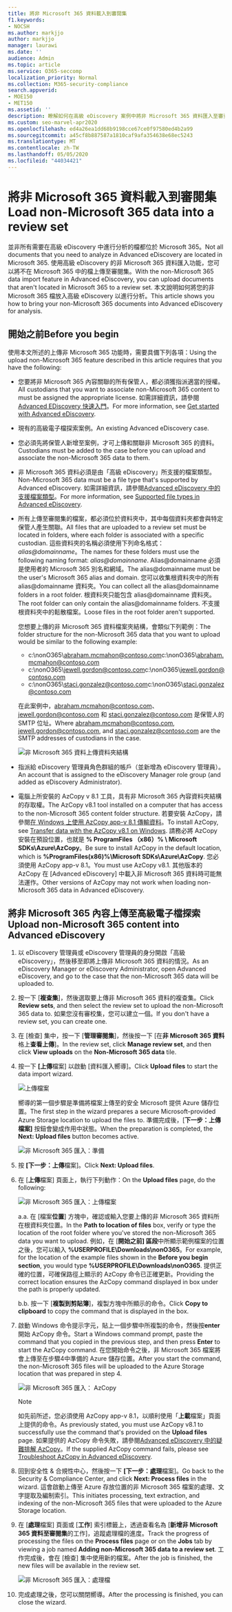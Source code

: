 ```yaml
---
title: 將非 Microsoft 365 資料載入到審閱集
f1.keywords:
- NOCSH
ms.author: markjjo
author: markjjo
manager: laurawi
ms.date: ''
audience: Admin
ms.topic: article
ms.service: O365-seccomp
localization_priority: Normal
ms.collection: M365-security-compliance
search.appverid:
- MOE150
- MET150
ms.assetid: ''
description: 瞭解如何在高級 eDiscovery 案例中將非 Microsoft 365 資料匯入至審查集，以進行分析。
ms.custom: seo-marvel-apr2020
ms.openlocfilehash: ed4a26ea1dd68b9198cce67ce0f97580ed4b2a99
ms.sourcegitcommit: a45cf8b887587a1810caf9afa354638e68ec5243
ms.translationtype: MT
ms.contentlocale: zh-TW
ms.lasthandoff: 05/05/2020
ms.locfileid: "44034421"
---
```

# <a name="load-non-microsoft-365-data-into-a-review-set"></a><span data-ttu-id="7446b-103">將非 Microsoft 365 資料載入到審閱集</span><span class="sxs-lookup"><span data-stu-id="7446b-103">Load non-Microsoft 365 data into a review set</span></span>

<span data-ttu-id="7446b-104">並非所有需要在高級 eDiscovery 中進行分析的檔都位於 Microsoft 365。</span><span class="sxs-lookup"><span data-stu-id="7446b-104">Not all documents that you need to analyze in Advanced eDiscovery are located in Microsoft 365.</span></span> <span data-ttu-id="7446b-105">使用高級 eDiscovery 的非 Microsoft 365 資料匯入功能，您可以將不在 Microsoft 365 中的檔上傳至審閱集。</span><span class="sxs-lookup"><span data-stu-id="7446b-105">With the non-Microsoft 365 data import feature in Advanced eDiscovery, you can upload documents that aren't located in Microsoft 365 to a review set.</span></span> <span data-ttu-id="7446b-106">本文說明如何將您的非 Microsoft 365 檔放入高級 eDiscovery 以進行分析。</span><span class="sxs-lookup"><span data-stu-id="7446b-106">This article shows you how to bring your non-Microsoft 365 documents into Advanced eDiscovery for analysis.</span></span>

## <a name="before-you-begin"></a><span data-ttu-id="7446b-107">開始之前</span><span class="sxs-lookup"><span data-stu-id="7446b-107">Before you begin</span></span>

<span data-ttu-id="7446b-108">使用本文所述的上傳非 Microsoft 365 功能時，需要具備下列各項：</span><span class="sxs-lookup"><span data-stu-id="7446b-108">Using the upload non-Microsoft 365 feature described in this article requires that you have the following:</span></span>

- <span data-ttu-id="7446b-109">您要將非 Microsoft 365 內容關聯的所有保管人，都必須獲指派適當的授權。</span><span class="sxs-lookup"><span data-stu-id="7446b-109">All custodians that you want to associate non-Microsoft 365 content to must be assigned the appropriate license.</span></span> <span data-ttu-id="7446b-110">如需詳細資訊，請參閱[Advanced EDiscovery 快速入門](get-started-with-advanced-ediscovery.md#step-1-verify-and-assign-appropriate-licenses)。</span><span class="sxs-lookup"><span data-stu-id="7446b-110">For more information, see [Get started with Advanced eDiscovery](get-started-with-advanced-ediscovery.md#step-1-verify-and-assign-appropriate-licenses).</span></span>

- <span data-ttu-id="7446b-111">現有的高級電子檔探索案例。</span><span class="sxs-lookup"><span data-stu-id="7446b-111">An existing Advanced eDiscovery case.</span></span>

- <span data-ttu-id="7446b-112">您必須先將保管人新增至案例，才可上傳和關聯非 Microsoft 365 的資料。</span><span class="sxs-lookup"><span data-stu-id="7446b-112">Custodians must be added to the case before you can upload and associate the non-Microsoft 365 data to them.</span></span>

- <span data-ttu-id="7446b-113">非 Microsoft 365 資料必須是由「高級 eDiscovery」所支援的檔案類型。</span><span class="sxs-lookup"><span data-stu-id="7446b-113">Non-Microsoft 365 data must be a file type that's supported by Advanced eDiscovery.</span></span> <span data-ttu-id="7446b-114">如需詳細資訊，請參閱[Advanced eDiscovery 中的支援檔案類型](supported-filetypes-ediscovery20.md)。</span><span class="sxs-lookup"><span data-stu-id="7446b-114">For more information, see [Supported file types in Advanced eDiscovery](supported-filetypes-ediscovery20.md).</span></span>

- <span data-ttu-id="7446b-115">所有上傳至審閱集的檔案，都必須位於資料夾中，其中每個資料夾都會與特定保管人產生關聯。</span><span class="sxs-lookup"><span data-stu-id="7446b-115">All files that are uploaded to a review set must be located in folders, where each folder is associated with a specific custodian.</span></span> <span data-ttu-id="7446b-116">這些資料夾的名稱必須使用下列命名格式： *alias@domainname*。</span><span class="sxs-lookup"><span data-stu-id="7446b-116">The names for these folders must use the following naming format: *alias@domainname*.</span></span> <span data-ttu-id="7446b-117">Alias@domainname 必須是使用者的 Microsoft 365 別名和網域。</span><span class="sxs-lookup"><span data-stu-id="7446b-117">The alias@domainname must be the user's Microsoft 365 alias and domain.</span></span> <span data-ttu-id="7446b-118">您可以收集根資料夾中的所有 alias@domainname 資料夾。</span><span class="sxs-lookup"><span data-stu-id="7446b-118">You can collect all the alias@domainname folders in a root folder.</span></span> <span data-ttu-id="7446b-119">根資料夾只能包含 alias@domainname 資料夾。</span><span class="sxs-lookup"><span data-stu-id="7446b-119">The root folder can only contain the alias@domainname folders.</span></span> <span data-ttu-id="7446b-120">不支援根資料夾中的鬆散檔案。</span><span class="sxs-lookup"><span data-stu-id="7446b-120">Loose files in the root folder aren't supported.</span></span>

   <span data-ttu-id="7446b-121">您想要上傳的非 Microsoft 365 資料檔案夾結構，會類似下列範例：</span><span class="sxs-lookup"><span data-stu-id="7446b-121">The folder structure for the non-Microsoft 365 data that you want to upload would be similar to the following example:</span></span>

   - <span data-ttu-id="7446b-122">c:\nonO365\abraham.mcmahon@contoso.com</span><span class="sxs-lookup"><span data-stu-id="7446b-122">c:\nonO365\abraham.mcmahon@contoso.com</span></span>
   - <span data-ttu-id="7446b-123">c:\nonO365\jewell.gordon@contoso.com</span><span class="sxs-lookup"><span data-stu-id="7446b-123">c:\nonO365\jewell.gordon@contoso.com</span></span>
   - <span data-ttu-id="7446b-124">c:\nonO365\staci.gonzalez@contoso.com</span><span class="sxs-lookup"><span data-stu-id="7446b-124">c:\nonO365\staci.gonzalez@contoso.com</span></span>

   <span data-ttu-id="7446b-125">在此案例中，abraham.mcmahon@contoso.com、jewell.gordon@contoso.com 和 staci.gonzalez@contoso.com 是保管人的 SMTP 位址。</span><span class="sxs-lookup"><span data-stu-id="7446b-125">Where abraham.mcmahon@contoso.com, jewell.gordon@contoso.com, and staci.gonzalez@contoso.com are the SMTP addresses of custodians in the case.</span></span>

   ![非 Microsoft 365 資料上傳資料夾結構](../media/3f2dde84-294e-48ea-b44b-7437bd25284c.png)

- <span data-ttu-id="7446b-127">指派給 eDiscovery 管理員角色群組的帳戶（並新增為 eDiscovery 管理員）。</span><span class="sxs-lookup"><span data-stu-id="7446b-127">An account that is assigned to the eDiscovery Manager role group (and added as eDiscovery Administrator).</span></span>

- <span data-ttu-id="7446b-128">電腦上所安裝的 AzCopy v 8.1 工具，具有非 Microsoft 365 內容資料夾結構的存取權。</span><span class="sxs-lookup"><span data-stu-id="7446b-128">The AzCopy v8.1 tool installed on a computer that has access to the non-Microsoft 365 content folder structure.</span></span> <span data-ttu-id="7446b-129">若要安裝 AzCopy，請參閱[在 Windows 上使用 AzCopy app-v 8.1 傳輸資料](https://docs.microsoft.com/previous-versions/azure/storage/storage-use-azcopy)。</span><span class="sxs-lookup"><span data-stu-id="7446b-129">To install AzCopy, see [Transfer data with the AzCopy v8.1 on Windows](https://docs.microsoft.com/previous-versions/azure/storage/storage-use-azcopy).</span></span> <span data-ttu-id="7446b-130">請務必將 AzCopy 安裝在預設位置，也就是 **% ProgramFiles （x86）% \ Microsoft SDKs\Azure\AzCopy**。</span><span class="sxs-lookup"><span data-stu-id="7446b-130">Be sure to install AzCopy in the default location, which is **%ProgramFiles(x86)%\Microsoft SDKs\Azure\AzCopy**.</span></span> <span data-ttu-id="7446b-131">您必須使用 AzCopy app-v 8.1。</span><span class="sxs-lookup"><span data-stu-id="7446b-131">You must use AzCopy v8.1.</span></span> <span data-ttu-id="7446b-132">其他版本的 AzCopy 在 [Advanced eDiscovery] 中載入非 Microsoft 365 資料時可能無法運作。</span><span class="sxs-lookup"><span data-stu-id="7446b-132">Other versions of AzCopy may not work when loading non-Microsoft 365 data in Advanced eDiscovery.</span></span>


## <a name="upload-non-microsoft-365-content-into-advanced-ediscovery"></a><span data-ttu-id="7446b-133">將非 Microsoft 365 內容上傳至高級電子檔探索</span><span class="sxs-lookup"><span data-stu-id="7446b-133">Upload non-Microsoft 365 content into Advanced eDiscovery</span></span>

1. <span data-ttu-id="7446b-134">以 eDiscovery 管理員或 eDiscovery 管理員的身分開啟「高級 eDiscovery」，然後移至即將上傳非 Microsoft 365 資料的情況。</span><span class="sxs-lookup"><span data-stu-id="7446b-134">As an eDiscovery Manager or eDiscovery Administrator, open Advanced eDiscovery, and go to the case that the non-Microsoft 365 data will be uploaded to.</span></span>  

2. <span data-ttu-id="7446b-135">按一下 [**複查集**]，然後選取要上傳非 Microsoft 365 資料的複查集。</span><span class="sxs-lookup"><span data-stu-id="7446b-135">Click **Review sets**, and then select the review set to upload the non-Microsoft 365 data to.</span></span>  <span data-ttu-id="7446b-136">如果您沒有審校集，您可以建立一個。</span><span class="sxs-lookup"><span data-stu-id="7446b-136">If you don't have a review set, you can create one.</span></span> 
 
3. <span data-ttu-id="7446b-137">在 [檢查] 集中，按一下 [**管理審閱集**]，然後按一下 [在**非 Microsoft 365 資料**格上**查看上傳**]。</span><span class="sxs-lookup"><span data-stu-id="7446b-137">In the review set, click **Manage review set**, and then click **View uploads** on the **Non-Microsoft 365 data** tile.</span></span>

4. <span data-ttu-id="7446b-138">按一下 **[上傳**檔案] 以啟動 [資料匯入嚮導]。</span><span class="sxs-lookup"><span data-stu-id="7446b-138">Click **Upload files** to start the data import wizard.</span></span>

   ![上傳檔案](../media/574f4059-4146-4058-9df3-ec97cf28d7c7.png)

   <span data-ttu-id="7446b-140">嚮導的第一個步驟是準備將檔案上傳至的安全 Microsoft 提供 Azure 儲存位置。</span><span class="sxs-lookup"><span data-stu-id="7446b-140">The first step in the wizard prepares a secure Microsoft-provided Azure Storage location to upload the files to.</span></span>  <span data-ttu-id="7446b-141">準備完成後，[**下一步：上傳檔案]** 按鈕會變成作用中狀態。</span><span class="sxs-lookup"><span data-stu-id="7446b-141">When the preparation is completed, the **Next: Upload files** button becomes active.</span></span>

   ![非 Microsoft 365 匯入：準備](../media/0670a347-a578-454a-9b3d-e70ef47aec57.png)
 
5. <span data-ttu-id="7446b-143">按 **[下一步：上傳**檔案]。</span><span class="sxs-lookup"><span data-stu-id="7446b-143">Click **Next: Upload files**.</span></span>

6. <span data-ttu-id="7446b-144">在 [**上傳**檔案] 頁面上，執行下列動作：</span><span class="sxs-lookup"><span data-stu-id="7446b-144">On the **Upload files** page, do the following:</span></span>

   ![非 Microsoft 365 匯入：上傳檔案](../media/3ea53b5d-7f9b-4dfc-ba63-90a38c14d41a.png)

   <span data-ttu-id="7446b-146">a.</span><span class="sxs-lookup"><span data-stu-id="7446b-146">a.</span></span> <span data-ttu-id="7446b-147">在 [檔案**位置**] 方塊中，確認或輸入您要上傳的非 Microsoft 365 資料所在根資料夾位置。</span><span class="sxs-lookup"><span data-stu-id="7446b-147">In the **Path to location of files** box, verify or type the location of the root folder where you've stored the non-Microsoft 365 data you want to upload.</span></span> <span data-ttu-id="7446b-148">例如，在 [**開始之前] 區段**中所顯示範例檔案的位置之後，您可以輸入 **%USERPROFILE\Downloads\nonO365**。</span><span class="sxs-lookup"><span data-stu-id="7446b-148">For example, for the location of the example files shown in the **Before you begin section**, you would type **%USERPROFILE\Downloads\nonO365**.</span></span> <span data-ttu-id="7446b-149">提供正確的位置，可確保路徑上顯示的 AzCopy 命令已正確更新。</span><span class="sxs-lookup"><span data-stu-id="7446b-149">Providing the correct location ensures the AzCopy command displayed in box under the path is properly updated.</span></span>

   <span data-ttu-id="7446b-150">b.</span><span class="sxs-lookup"><span data-stu-id="7446b-150">b.</span></span> <span data-ttu-id="7446b-151">按一下 [**複製到剪貼簿**]，複製方塊中所顯示的命令。</span><span class="sxs-lookup"><span data-stu-id="7446b-151">Click **Copy to clipboard** to copy the command that is displayed in the box.</span></span>

7. <span data-ttu-id="7446b-152">啟動 Windows 命令提示字元，貼上一個步驟中所複製的命令，然後按**enter**開始 AzCopy 命令。</span><span class="sxs-lookup"><span data-stu-id="7446b-152">Start a Windows command prompt, paste the command that you copied in the previous step, and then press **Enter** to start the AzCopy command.</span></span>  <span data-ttu-id="7446b-153">在您開始命令之後，非 Microsoft 365 檔案將會上傳至在步驟4中準備的 Azure 儲存位置。</span><span class="sxs-lookup"><span data-stu-id="7446b-153">After you start the command, the non-Microsoft 365 files will be uploaded to the Azure Storage location that was prepared in step 4.</span></span>

   ![非 Microsoft 365 匯入： AzCopy](../media/504e2dbe-f36f-4f36-9b08-04aea85d8250.png)

   > [!NOTE]
   > <span data-ttu-id="7446b-155">如先前所述，您必須使用 AzCopy app-v 8.1，以順利使用「**上載**檔案」頁面上提供的命令。</span><span class="sxs-lookup"><span data-stu-id="7446b-155">As previously stated, you must use AzCopy v8.1 to successfully use the command that's provided on the **Upload files** page.</span></span> <span data-ttu-id="7446b-156">如果提供的 AzCopy 命令失敗，請參閱[Advanced eDiscovery 中的疑難排解 AzCopy](troubleshooting-azcopy.md)。</span><span class="sxs-lookup"><span data-stu-id="7446b-156">If the supplied AzCopy command fails, please see [Troubleshoot AzCopy in Advanced eDiscovery](troubleshooting-azcopy.md).</span></span>

8. <span data-ttu-id="7446b-157">回到安全性 & 合規性中心，然後按一下 **[下一步：處理**檔案]。</span><span class="sxs-lookup"><span data-stu-id="7446b-157">Go back to the Security & Compliance Center, and click **Next: Process files** in the wizard.</span></span>  <span data-ttu-id="7446b-158">這會啟動上傳至 Azure 存放位置的非 Microsoft 365 檔案的處理、文字提取及編制索引。</span><span class="sxs-lookup"><span data-stu-id="7446b-158">This initiates processing, text extraction, and indexing of the non-Microsoft 365 files that were uploaded to the Azure Storage location.</span></span>  

9. <span data-ttu-id="7446b-159">在 [**處理**檔案] 頁面或 [**工作**] 索引標籤上，透過查看名為 [**新增非 Microsoft 365 資料至審閱集**的工作]，追蹤處理檔的進度。</span><span class="sxs-lookup"><span data-stu-id="7446b-159">Track the progress of processing the files on the **Process files** page or on the **Jobs** tab by viewing a job named **Adding non-Microsoft 365 data to a review set**.</span></span>  <span data-ttu-id="7446b-160">工作完成後，會在 [檢查] 集中使用新的檔案。</span><span class="sxs-lookup"><span data-stu-id="7446b-160">After the job is finished, the new files will be available in the review set.</span></span>

   ![非 Microsoft 365 匯入：處理檔](../media/218b1545-416a-4a9f-9b25-3b70e8508f67.png)

10. <span data-ttu-id="7446b-162">完成處理之後，您可以關閉嚮導。</span><span class="sxs-lookup"><span data-stu-id="7446b-162">After the processing is finished, you can close the wizard.</span></span>
